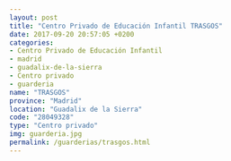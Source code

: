 ```yaml
---
layout: post
title: "Centro Privado de Educación Infantil TRASGOS"
date: 2017-09-20 20:57:05 +0200
categories:
- Centro Privado de Educación Infantil
- madrid
- guadalix-de-la-sierra
- Centro privado
- guarderia
name: "TRASGOS"
province: "Madrid"
location: "Guadalix de la Sierra"
code: "28049328"
type: "Centro privado"
img: guarderia.jpg
permalink: /guarderias/trasgos.html
---
```

